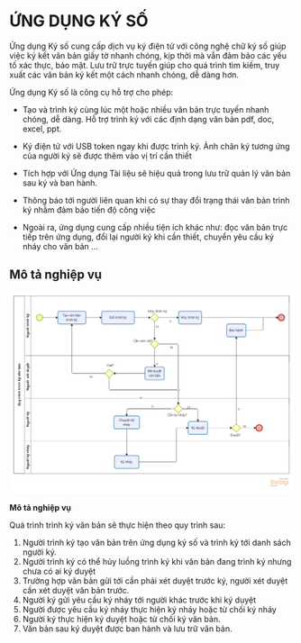 # ỨNG DỤNG KÝ SỐ

Ứng dụng Ký số cung cấp dịch vụ ký điện tử với công nghệ chữ ký số giúp việc ký kết văn bản giấy tờ nhanh chóng, kịp thời mà vẫn đảm bảo các yếu tố xác thực, bảo mật. Lưu trữ trực tuyến giúp cho quá trình tìm kiếm, truy xuất các văn bản ký kết một cách nhanh chóng, dễ dàng hơn.

Ứng dụng Ký số là công cụ hỗ trợ cho phép: 

- Tạo và trình ký cùng lúc một hoặc nhiều văn bản trực tuyến nhanh chóng, dễ dàng. Hỗ trợ trình ký với các định dạng văn bản pdf, doc, excel, ppt. 

- Ký điện tử  với USB token ngay khi được trình ký. Ảnh chân ký tương ứng của người ký sẽ được thêm vào vị trí cần thiết 

- Tích hợp với Ứng dụng Tài liệu sẽ hiệu quả trong lưu trữ quản lý văn bản sau ký và ban hành. 

- Thông báo tới người liên quan khi có sự thay đổi trạng thái văn bản trình ký nhằm đảm bảo tiến độ công việc

-  Ngoài ra, ứng dụng cung cấp nhiều tiện ích khác như: đọc văn bản trực tiếp trên ứng dụng, đổi lại người ký khi cần thiết, chuyển yêu cầu ký nháy cho văn bản ...

## Mô tả nghiệp vụ

![](images/Sign_process.png)

**Mô tả nghiệp vụ**

Quá trình trình ký văn bản sẽ thực hiện theo quy trình sau:

1.  Người trình ký tạo văn bản trên ứng dụng ký số và trình ký tới danh sách người ký.
2.  Người trình ký có thể hủy luồng trình ký khi văn bản đang trình ký nhưng chưa có ai ký duyệt
3.  Trường hợp văn bản gửi tới cần phải xét duyệt trước ký, người xét duyệt cần xét duyệt văn bản trước. 
4.  Người ký gửi yêu cầu ký nháy tới người khác trước khi ký duyệt 
5.  Người được yêu cầu ký nháy thực hiện ký nháy hoặc từ chối ký nháy  
6. Người ký thực hiện ký duyệt hoặc từ chối ký văn bản.
7.  Văn bản sau ký duyệt được ban hành và lưu trữ văn bản. 



